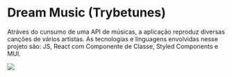 # Dream Music (Trybetunes)

Atráves do cunsumo de uma API de músicas, a aplicação reproduz diversas canções de vários artistas. As tecnologias e linguagens envolvidas nesse projeto são: JS, React com Componente de Classe, Styled Components e MUI.

<img src="https://img.shields.io/static/v1?label=Issues&message=0 open&color=ff0783&style=for-the-badge"/>


